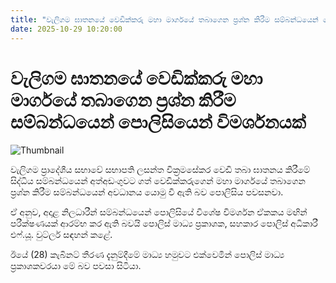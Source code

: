 ```yaml
---
title: "වැලිගම ඝාතනයේ වෙඩික්කරු මහා මාර්ගයේ තබාගෙන ප්‍රශ්න කිරීම සම්බන්ධයෙන් පොලිසියෙන් විමර්ශනයක්"
date: 2025-10-29 10:20:00
---
```


# වැලිගම ඝාතනයේ වෙඩික්කරු මහා මාර්ගයේ තබාගෙන ප්‍රශ්න කිරීම සම්බන්ධයෙන් පොලිසියෙන් විමර්ශනයක්

![Thumbnail](https://helakuru.sgp1.cdn.digitaloceanspaces.com/esana/images/lib/wutler-jk.jpg)

වැලිගම ප්‍රාදේශීය සභාවේ සභාපති ලසන්ත වික්‍රමසේකර වෙඩි තබා ඝාතනය කිරීමේ සිද්ධිය සම්බන්ධයෙන් අත්අඩංගුවට ගත් වෙඩික්කරුගෙන් මහා මාර්ගයේ තබාගෙන ප්‍රශ්න කිරීම සම්බන්ධයෙන් අවධානය යොමු වී ඇති බව පොලිසිය පවසනවා.

ඒ අනුව, අදාළ නිලධාරීන් සම්බන්ධයෙන් පොලිසියේ විශේෂ විමර්ශන ඒකකය මඟින් පරීක්ෂණයක් ආරම්භ කර ඇති බවයි පොලිස් මාධ්‍ය ප්‍රකාශක, සහකාර පොලිස් අධිකාරී එෆ්.යූ. වුට්ලර් සඳහන් කළේ.

ඊයේ (28) කැබිනට් තීරණ දැනුම්දීමේ මාධ්‍ය හමුවට එක්වෙමින් පොලිස් මාධ්‍ය ප්‍රකාශකවරයා මේ බව පවසා සිටියා.

